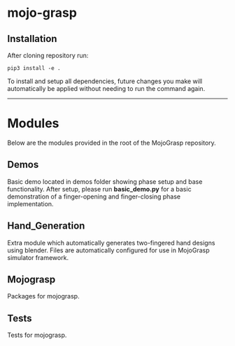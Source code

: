 # mojo-grasp

## Installation
After cloning repository run:
```
pip3 install -e .
```
To install and setup all dependencies, future changes you make will 
automatically be applied without needing to run the command again.

-----
# Modules
Below are the modules provided in the root of the MojoGrasp repository.

## Demos
Basic demo located in demos folder showing phase setup and 
base functionality.
After setup, please run **basic_demo.py** for a basic demonstration of 
a finger-opening and finger-closing phase implementation.

## Hand_Generation
Extra module which automatically generates two-fingered hand designs
using blender. Files are automatically configured for use in MojoGrasp
simulator framework.

## Mojograsp
Packages for mojograsp.

## Tests
Tests for mojograsp.